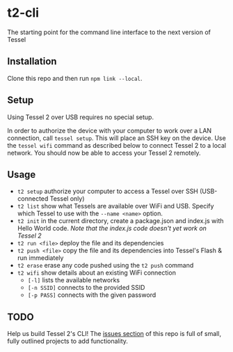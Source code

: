 # t2-cli
The starting point for the command line interface to the next version of Tessel

## Installation
Clone this repo and then run `npm link --local`.

## Setup

Using Tessel 2 over USB requires no special setup.

In order to authorize the device with your computer to work over a LAN connection, call `tessel setup`. This will place an SSH key on the device.
Use the `tessel wifi` command as described below to connect Tessel 2 to a local network. You should now be able to access your Tessel 2 remotely.

## Usage
* `t2 setup` authorize your computer to access a Tessel over SSH (USB-connected Tessel only)
* `t2 list` show what Tessels are available over WiFi and USB. Specify which Tessel to use with the `--name <name>` option.
* `t2 init` in the current directory, create a package.json and index.js with Hello World code. *Note that the index.js code doesn't yet work on Tessel 2*
* `t2 run <file>` deploy the file and its dependencies
* `t2 push <file>` copy the file and its dependencies into Tessel's Flash & run immediately
* `t2 erase` erase any code pushed using the `t2 push` command
* `t2 wifi` show details about an existing WiFi connection
  * `[-l]` lists the available networks
  * `[-n SSID]` connects to the provided SSID
  * `[-p PASS]` connects with the given password

## TODO
Help us build Tessel 2's CLI! The [issues section](https://github.com/tessel/t2-cli/issues) of this repo is full of small, fully outlined projects to add functionality.
